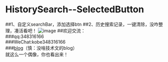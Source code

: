 # HistorySearch--SelectedButton
##1、自定义searchBar，添加选择btn
##2、历史搜索记录，一键清除，没咋整理，凑活看吧！
  ![image](https://github.com/zhcz/HistorySearch--SelectedButton/blob/master/7月-13-2016%2017-42-35.gif)
##欢迎交流：  
###qq:348316166  
###WeChat:kobe348316166  
###[blog](http://iamkobe.xyz)（慎：没啥技术文的blog）  
就这么一个偶像，你也看出来！

